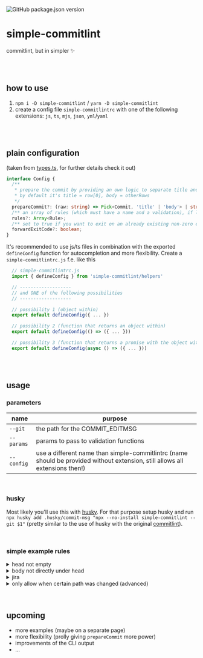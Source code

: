 ![GitHub package.json version](https://img.shields.io/github/package-json/v/steve-py96/ahocon?style=flat-square&color=000000)

# simple-commitlint

commitlint, but in simpler ✨

<br />
<br />

## how to use

1. `npm i -D simple-commitlint` / `yarn -D simple-commitlint`
2. create a config file `simple-commitlintrc` with one of the following extensions: `js`, `ts`, `mjs`, `json`, `yml`/`yaml`

<br />
<br />

## plain configuration

(taken from [types.ts](./src/types.ts), for further details check it out)

```ts
interface Config {
  /**
   * prepare the commit by providing an own logic to separate title and body (return a string if it's an invalid commit to prepare)
   * by default it's title = row[0], body = otherRows
   */
  prepareCommit?: (raw: string) => Pick<Commit, 'title' | 'body'> | string;
  /** an array of rules (which must have a name and a validation), if left empty the linter exits with code 0 */
  rules?: Array<Rule>;
  /** set to true if you want to exit on an already existing non-zero exit code (it's simply forwarded) */
  forwardExitCode?: boolean;
}
```

It's recommended to use js/ts files in combination with the exported `defineConfig` function for autocompletion and more flexibility.
Create a `simple-commitlintrc.js` f.e. like this

```js
  // simple-commitlintrc.js
  import { defineConfig } from 'simple-commitlint/helpers'

  // -------------------
  // and ONE of the following possibilities
  // -------------------

  // possibility 1 (object within)
  export default defineConfig({ ... })

  // possibility 2 (function that returns an object within)
  export default defineConfig(() => ({ ... }))

  // possibility 3 (function that returns a promise with the object within)
  export default defineConfig(async () => ({ ... }))
```

<br />
<br />

## usage

### parameters

| name       | purpose                                                                                                                      |
| ---------- | ---------------------------------------------------------------------------------------------------------------------------- |
| `--git`    | the path for the COMMIT_EDITMSG                                                                                              |
| `--params` | params to pass to validation functions                                                                                       |
| `--config` | use a different name than simple-commitlintrc (name should be provided without extension, still allows all extensions then!) |

<br />

### husky

Most likely you'll use this with [husky](https://github.com/typicode/husky). For that purpose setup husky and run `npx husky add .husky/commit-msg "npx --no-install simple-commitlint --git $1"` (pretty similar to the use of husky with the original [commitlint](https://github.com/conventional-changelog/commitlint/)).

<br />

### simple example rules

<details>
  <summary> head not empty </summary>

```js
defineConfig({
  rules: [
    {
      name: 'head-not-empty',
      validate({ title }) {
        return title.length > 0;
      },
    },
  ],
});
```

</details>

<details>
  <summary> body not directly under head </summary>

```js
defineConfig({
  rules: [
    {
      name: 'body-not-directly-under-head',
      validate({ body }) {
        return body.split('\n')[0].trim().length === 0;
      },
    },
  ],
});
```

</details>

<details>
  <summary> jira </summary>

```js
defineConfig({
  rules: [
    {
      name: 'jira',
      validate({ title }) {
        return /^[A-Z]+-\d+ ?(?:\/\/?|:) ?[^\/ ].*$/.test(title);
      },
    },
  ],
});
```

</details>

<details>
  <summary> only allow when certain path was changed (advanced) </summary>

(required to add params, example within `.husky/commit-msg`)

```sh
  npx simple-commitlint --git $1 --params "$(git diff --name-only)"
```

```js
defineConfig({
  rules: [
    {
      name: 'special-case',
      validate({ title, cli }) {
        if (cli.split('\n').some((path) => path.endsWith('fileABC.ts')))
          return /someSpecialTest/.test(title);

        return /defaultTest/.test(title);
      },
    },
  ],
});
```

</details>

<br />
<br />

## upcoming

- more examples (maybe on a separate page)
- more flexibility (prolly giving `prepareCommit` more power)
- improvements of the CLI output
- ...
